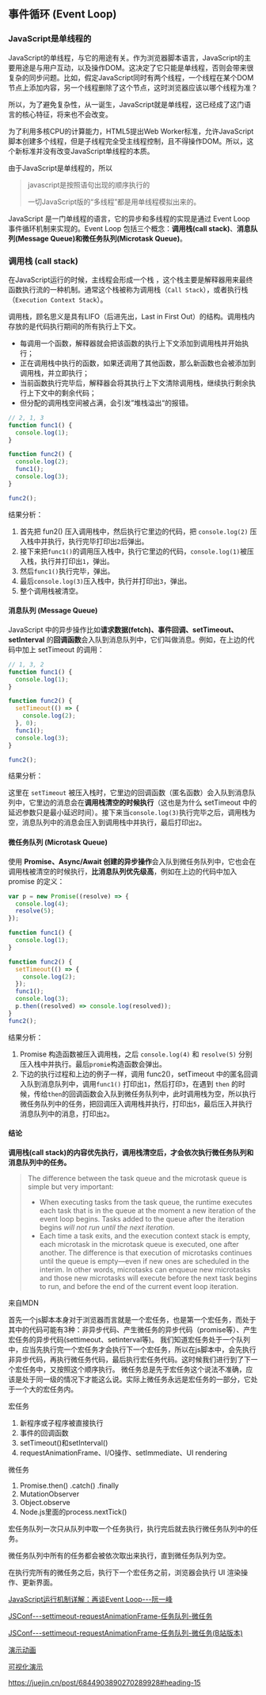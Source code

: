 ## 事件循环 (Event Loop)

### JavaScript是单线程的

JavaScript的单线程，与它的用途有关。作为浏览器脚本语言，JavaScript的主要用途是与用户互动，以及操作DOM。这决定了它只能是单线程，否则会带来很复杂的同步问题。比如，假定JavaScript同时有两个线程，一个线程在某个DOM节点上添加内容，另一个线程删除了这个节点，这时浏览器应该以哪个线程为准？

所以，为了避免复杂性，从一诞生，JavaScript就是单线程，这已经成了这门语言的核心特征，将来也不会改变。

为了利用多核CPU的计算能力，HTML5提出Web Worker标准，允许JavaScript脚本创建多个线程，但是子线程完全受主线程控制，且不得操作DOM。所以，这个新标准并没有改变JavaScript单线程的本质。

由于JavaScript是单线程的，所以

> javascript是按照语句出现的顺序执行的
>
> 一切JavaScript版的“多线程”都是用单线程模拟出来的。

JavaScript 是一门单线程的语言，它的异步和多线程的实现是通过 Event Loop 事件循环机制来实现的。Event Loop 包括三个概念：**调用栈(call stack)**、**消息队列(Message Queue)**和**微任务队列(Microtask Queue)**。

### 调用栈 (call stack)

在JavaScript运行的时候，主线程会形成一个栈 ，这个栈主要是解释器用来最终函数执行流的一种机制。通常这个栈被称为调用栈（`Call Stack`），或者执行栈（`Execution Context Stack`）。

调用栈，顾名思义是具有LIFO（后进先出，Last in First Out）的结构。调用栈内存放的是代码执行期间的所有执行上下文。

- 每调用一个函数，解释器就会把该函数的执行上下文添加到调用栈并开始执行；
- 正在调用栈中执行的函数，如果还调用了其他函数，那么新函数也会被添加到调用栈，并立即执行；
- 当前函数执行完毕后，解释器会将其执行上下文清除调用栈，继续执行剩余执行上下文中的剩余代码；
- 但分配的调用栈空间被占满，会引发”堆栈溢出“的报错。

```javascript
// 2, 1, 3
function func1() {
  console.log(1);
}

function func2() {
  console.log(2);
  func1();
  console.log(3);
}

func2();
```

结果分析：

1. 首先把 fun2() 压入调用栈中，然后执行它里边的代码，把 `console.log(2)` 压入栈中并执行，执行完毕打印出`2`后弹出。
2. 接下来把`func1()`的调用压入栈中，执行它里边的代码，`console.log(1)`被压入栈，执行并打印出`1`，弹出。
3. 然后`func1()`执行完毕，弹出。
4. 最后`console.log(3)`压入栈中，执行并打印出`3`，弹出。
5. 整个调用栈被清空。



#### 消息队列 (Message Queue)

JavaScript 中的异步操作比如**请求数据(fetch)、事件回调、setTimeout、setInterval** 的**回调函数**会入队到消息队列中，它们叫做消息。例如，在上边的代码中加上 setTimeout 的调用：

```javascript
// 1, 3, 2
function func1() {
  console.log(1);
}

function func2() {
  setTimeout(() => {
    console.log(2);
  }, 0);
  func1();
  console.log(3);
}

func2();
```

结果分析：

这里在 `setTimeout` 被压入栈时，它里边的回调函数（匿名函数）会入队到消息队列中，它里边的消息会在**调用栈清空的时候执行**（这也是为什么 setTimeout 中的延迟参数只是最小延迟时间）。接下来当`console.log(3)`执行完毕之后，调用栈为空，消息队列中的消息会压入到调用栈中并执行，最后打印出`2`。

#### 微任务队列 (Microtask Queue)

使用 **Promise、Async/Await 创建的异步操作**会入队到微任务队列中，它也会在调用栈被清空的时候执行，**比消息队列优先级高**，例如在上边的代码中加入 promise 的定义：

```javascript
var p = new Promise((resolve) => {
  console.log(4);
  resolve(5);
});

function func1() {
  console.log(1);
}

function func2() {
  setTimeout(() => {
    console.log(2);
  });
  func1();
  console.log(3);
  p.then((resolved) => console.log(resolved));
}
func2();
```

结果分析：

1. Promise 构造函数被压入调用栈，之后 `console.log(4)` 和 `resolve(5)` 分别压入栈中并执行。最后`promie`构造函数会弹出。
2. 下边的执行过程和上边的例子一样，调用 func2()，setTimeout 中的匿名回调入队到消息队列中，调用`func1()` 打印出`1`，然后打印`3`，在遇到 `then` 的时候，传给`then`的回调函数会入队到微任务队列中，此时调用栈为空，所以执行微任务队列中的任务，把回调压入调用栈并执行，打印出`5`，最后压入并执行消息队列中的消息，打印出`2`。

#### 结论

**调用栈(call stack)的内容优先执行，调用栈清空后，才会依次执行微任务队列和消息队列中的任务。**





> The difference between the task queue and the microtask queue is simple but very important:
>
> - When executing tasks from the task queue, the runtime executes each task that is in the queue at the moment a new iteration of the event loop begins. Tasks added to the queue after the iteration begins *will not run until the next iteration*.
> - Each time a task exits, and the execution context stack is empty, each microtask in the microtask queue is executed, one after another. The difference is that execution of microtasks continues until the queue is empty—even if new ones are scheduled in the interim. In other words, microtasks can enqueue new microtasks and those new microtasks will execute before the next task begins to run, and before the end of the current event loop iteration.

来自MDN



首先一个js脚本本身对于浏览器而言就是一个宏任务，也是第一个宏任务，而处于其中的代码可能有3种：非异步代码、产生微任务的异步代码（promise等）、产生宏任务的异步代码(settimeout、setinterval等)。
我们知道宏任务处于一个队列中，应当先执行完一个宏任务才会执行下一个宏任务，所以在js脚本中，会先执行非异步代码，再执行微任务代码，最后执行宏任务代码。这时候我们进行到了下一个宏任务中，又按照这个顺序执行。
微任务总是先于宏任务这个说法不准确，应该是处于同一级的情况下才能这么说。实际上微任务永远是宏任务的一部分，它处于一个大的宏任务内。





宏任务

1. 新程序或子程序被直接执行
2. 事件的回调函数
3. setTimeout()和setInterval()
4. requestAnimationFrame、I/O操作、setImmediate、UI rendering

微任务

1. Promise.then() .catch() .finally
2. MutationObserver
3. Object.observe
4. Node.js里面的process.nextTick()



宏任务队列一次只从队列中取一个任务执行，执行完后就去执行微任务队列中的任务。

微任务队列中所有的任务都会被依次取出来执行，直到微任务队列为空。

在执行完所有的微任务之后，执行下一个宏任务之前，浏览器会执行 UI 渲染操作、更新界面。

[JavaScript运行机制详解：再谈Event Loop---阮一峰](http://www.ruanyifeng.com/blog/2014/10/event-loop.html)

[JSConf---settimeout-requestAnimationFrame-任务队列-微任务](https://www.youtube.com/watch?v=cCOL7MC4Pl0)

[JSConf---settimeout-requestAnimationFrame-任务队列-微任务(B站版本)](https://www.bilibili.com/video/BV1K4411D7Jb)

[演示动画](http://latentflip.com/loupe)

[可视化演示](https://zhuanlan.zhihu.com/p/464511608)

https://juejin.cn/post/6844903890270289928#heading-15
